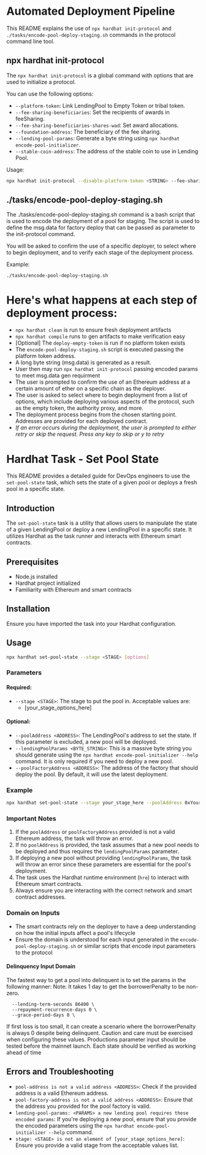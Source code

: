 # Automated Deployment Pipeline

This README explains the use of `npx hardhat init-protocol` and `./tasks/encode-pool-deploy-staging.sh` commands in the protocol command line tool. 

## npx hardhat init-protocol

The `npx hardhat init-protocol` is a global command with options that are used to initialize a protocol.

You can use the following options:

- `--platform-token`: Link LendingPool to Empty Token or tribal token.
- `--fee-sharing-beneficiaries`: Set the recipients of awards in feeSharing.
- `--fee-sharing-beneficiaries-shares-wad`: Set award allocations.
- `--foundation-address`: The beneficiary of the fee sharing.
- `--lending-pool-params`: Generate a byte string using `npx hardhat encode-pool-initializer`.
- `--stable-coin-address`: The address of the stable coin to use in Lending Pool.

Usage:
```bash
npx hardhat init-protocol --disable-platform-token <STRING> --fee-sharing-beneficiaries <STRING> --fee-sharing-beneficiaries-shares-wad <STRING> --foundation-address <STRING> --lending-pool-params <STRING> --stable-coin-address <STRING>
```

## ./tasks/encode-pool-deploy-staging.sh
The ./tasks/encode-pool-deploy-staging.sh command is a bash script that is used to encode the deployment of a pool for staging. The script is used to define the msg.data for factory deploy that can be passed as parameter to the init-protocol command.

You will be asked to confirm the use of a specific deployer, to select where to begin deployment, and to verify each stage of the deployment process.

Example:
```
./tasks/encode-pool-deploy-staging.sh
```

# Here's what happens at each step of deployment process:

- `npx hardhat clean` is run to ensure fresh deployment artifacts
- `npx hardhat compile` runs to gen artifacts to make verification easy
- [Optional] The `deploy-empty-token` is run if no platform token exists
- The `encode-pool-deploy-staging.sh` script is executed passing the platform token address.
- A long byte string (msg.data) is generated as a result.
- User then may run `npx hardhat init-protocol` passing encoded params to meet msg.data gen requirment
- The user is prompted to confirm the use of an Ethereum address at a certain amount of ether on a specific chain as the deployer.
- The user is asked to select where to begin deployment from a list of options, which include deploying various aspects of the protocol, such as the empty token, the authority proxy, and more.
- The deployment process begins from the chosen starting point. Addresses are provided for each deployed contract.
- *If an error occurs during the deployment, the user is prompted to either retry or skip the request. Press any key to skip or y to retry*

# Hardhat Task - Set Pool State

This README provides a detailed guide for DevOps engineers to use the `set-pool-state` task, which sets the state of a given pool or deploys a fresh pool in a specific state.

## Introduction

The `set-pool-state` task is a utility that allows users to manipulate the state of a given LendingPool or deploy a new LendingPool in a specific state. It utilizes Hardhat as the task runner and interacts with Ethereum smart contracts.

## Prerequisites

- Node.js installed
- Hardhat project initialized
- Familiarity with Ethereum and smart contracts

## Installation

Ensure you have imported the task into your Hardhat configuration.

## Usage

```bash
npx hardhat set-pool-state --stage <STAGE> [options]
```

### Parameters

#### Required:

- `--stage <STAGE>`: The stage to put the pool in. Acceptable values are:
  - [your_stage_options_here]

#### Optional:

- `--poolAddress <ADDRESS>`: The LendingPool's address to set the state. If this parameter is excluded, a new pool will be deployed.
- `--lendingPoolParams <BYTE_STRING>`: This is a massive byte string you should generate using the `npx hardhat encode-pool-initializer --help` command. It is only required if you need to deploy a new pool.
- `--poolFactoryAddress <ADDRESS>`: The address of the factory that should deploy the pool. By default, it will use the latest deployment.

### Example

```bash
npx hardhat set-pool-state --stage your_stage_here --poolAddress 0xYourPoolAddressHere
```

### Important Notes

1. If the `poolAddress` or `poolFactoryAddress` provided is not a valid Ethereum address, the task will throw an error.
2. If no `poolAddress` is provided, the task assumes that a new pool needs to be deployed and thus requires the `lendingPoolParams` parameter.
3. If deploying a new pool without providing `lendingPoolParams`, the task will throw an error since these parameters are essential for the pool's deployment.
4. The task uses the Hardhat runtime environment (`hre`) to interact with Ethereum smart contracts.
5. Always ensure you are interacting with the correct network and smart contract addresses.

### Domain on Inputs
- The smart contracts rely on the deployer to have a deep understanding on how the initial inputs affect a pool's lifecycle
- Ensure the domain is understood for each input generated in the `encode-pool-deploy-staging.sh` or similar scripts that encode input parameters to the protocol

#### Delinquency Input Domain
The fastest way to get a pool into delinquent is to set the params in the following manner:
Note: It takes 1 day to get the borrowerPenalty to be non-zero.

```
  --lending-term-seconds 86400 \
  --repayment-recurrence-days 0 \
  --grace-period-days 0 \
```
If first loss is too small, it can create a scenario where the borrowerPenalty is always 0 despite being delinquent. Caution and care must be exercised when configuring these values. Productions parameter input should be tested before the mainnet launch. Each state should be verified as working ahead of time

## Errors and Troubleshooting

- `pool-address is not a valid address <ADDRESS>`: Check if the provided address is a valid Ethereum address.
- `pool-factory-address is not a valid address <ADDRESS>`: Ensure that the address you provided for the pool factory is valid.
- `lending-pool-params: <PARAMS> a new lending pool requires these encoded params`: If you're deploying a new pool, ensure that you provide the encoded parameters using the `npx hardhat encode-pool-initializer --help` command.
- `stage: <STAGE> is not an element of [your_stage_options_here]`: Ensure you provide a valid stage from the acceptable values list.
